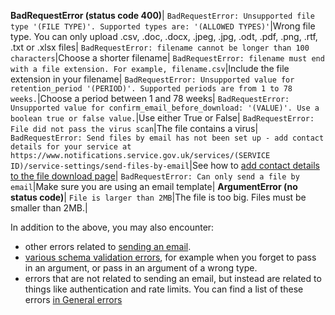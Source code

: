 **BadRequestError (status code 400)**|
`BadRequestError: Unsupported file type '(FILE TYPE)'. Supported types are: '(ALLOWED TYPES)'`|Wrong file type. You can only upload .csv, .doc, .docx, .jpeg, .jpg, .odt, .pdf, .png, .rtf, .txt or .xlsx files|
`BadRequestError: filename cannot be longer than 100 characters`|Choose a shorter filename|
`BadRequestError: filename must end with a file extension. For example, filename.csv`|Include the file extension in your filename|
`BadRequestError: Unsupported value for retention_period '(PERIOD)'. Supported periods are from 1 to 78 weeks.`|Choose a period between 1 and 78 weeks|
`BadRequestError: Unsupported value for confirm_email_before_download: '(VALUE)'. Use a boolean true or false value.`|Use either True or False|
`BadRequestError: File did not pass the virus scan`|The file contains a virus|
`BadRequestError: Send files by email has not been set up - add contact details for your service at https://www.notifications.service.gov.uk/services/(SERVICE ID)/service-settings/send-files-by-email`|See how to [add contact details to the file download page](#add-contact-details-to-the-file-download-page)|
`BadRequestError: Can only send a file by email`|Make sure you are using an email template|
**ArgumentError (no status code)**|
`File is larger than 2MB`|The file is too big. Files must be smaller than 2MB.|

In addition to the above, you may also encounter:

* other errors related to [sending an email](#send-an-email).
* [various schema validation errors](#schema-validation-errors), for example when you forget to pass in an argument, or pass in an argument of a wrong type.
* errors that are not related to sending an email, but instead are related to things like authentication and rate limits. You can find a list of these errors [in General errors](#general-errors)